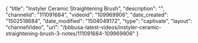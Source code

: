 {
    "title": "Instyler Ceramic Straightening Brush",
    "description": "",
    "channelid": "111091684",
    "videoid": "109969906",
    "date_created": "1502518684",
    "date_modified": "1504049172",
    "type": "captivate",
    "layout": "channelVideo",
    "url": "\/bbbusa-latest-videos\/instyler-ceramic-straightening-brush-3-notes\/111091684-109969906"
}